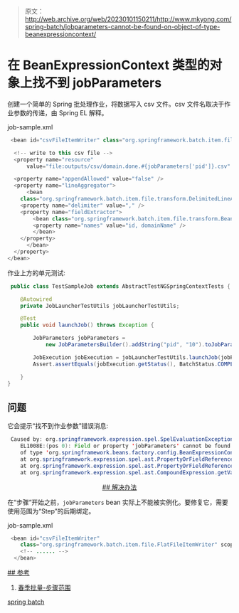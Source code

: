 > 原文：<http://web.archive.org/web/20230101150211/http://www.mkyong.com/spring-batch/jobparameters-cannot-be-found-on-object-of-type-beanexpressioncontext/>

# 在 BeanExpressionContext 类型的对象上找不到 jobParameters

创建一个简单的 Spring 批处理作业，将数据写入 csv 文件。csv 文件名取决于作业参数的传递，由 Spring EL 解释。

job-sample.xml

```java
 <bean id="csvFileItemWriter" class="org.springframework.batch.item.file.FlatFileItemWriter">

  <!-- write to this csv file -->
  <property name="resource" 
      value="file:outputs/csv/domain.done.#{jobParameters['pid']}.csv" />

  <property name="appendAllowed" value="false" />
  <property name="lineAggregator">
      <bean
	class="org.springframework.batch.item.file.transform.DelimitedLineAggregator">
	<property name="delimiter" value="," />
	<property name="fieldExtractor">
	    <bean class="org.springframework.batch.item.file.transform.BeanWrapperFieldExtractor">
		<property name="names" value="id, domainName" />
	    </bean>
	</property>
      </bean>
  </property>
</bean> 
```

作业上方的单元测试:

```java
 public class TestSampleJob extends AbstractTestNGSpringContextTests {

    @Autowired
    private JobLauncherTestUtils jobLauncherTestUtils;

    @Test
    public void launchJob() throws Exception {

    	JobParameters jobParameters = 
    	    new JobParametersBuilder().addString("pid", "10").toJobParameters();

        JobExecution jobExecution = jobLauncherTestUtils.launchJob(jobParameters);
        Assert.assertEquals(jobExecution.getStatus(), BatchStatus.COMPLETED);

    }
} 
```

## 问题

它会提示“找不到作业参数”错误消息:

```java
 Caused by: org.springframework.expression.spel.SpelEvaluationException: 
	EL1008E:(pos 0): Field or property 'jobParameters' cannot be found on object 
	of type 'org.springframework.beans.factory.config.BeanExpressionContext'
	at org.springframework.expression.spel.ast.PropertyOrFieldReference.readProperty(PropertyOrFieldReference.java:208)
	at org.springframework.expression.spel.ast.PropertyOrFieldReference.getValueInternal(PropertyOrFieldReference.java:72)
	at org.springframework.expression.spel.ast.CompoundExpression.getValueInternal(CompoundExpression.java:52) 
```

 <ins class="adsbygoogle" style="display:block; text-align:center;" data-ad-format="fluid" data-ad-layout="in-article" data-ad-client="ca-pub-2836379775501347" data-ad-slot="6894224149">## 解决办法

在“步骤”开始之前，`jobParameters` bean 实际上不能被实例化。要修复它，需要使用范围为“Step”的后期绑定。

job-sample.xml

```java
 <bean id="csvFileItemWriter" 
	class="org.springframework.batch.item.file.FlatFileItemWriter" scope="step">
	<!-- ...... -->
  </bean> 
```

 <ins class="adsbygoogle" style="display:block" data-ad-client="ca-pub-2836379775501347" data-ad-slot="8821506761" data-ad-format="auto" data-ad-region="mkyongregion">## 参考

1.  [春季批量-步骤范围](http://web.archive.org/web/20190201025040/http://static.springsource.org/spring-batch/reference/html/configureStep.html#step-scope)

[spring batch](http://web.archive.org/web/20190201025040/http://www.mkyong.com/tag/spring-batch/)







